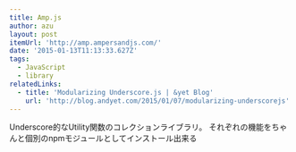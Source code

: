 ```yaml
---
title: Amp.js
author: azu
layout: post
itemUrl: 'http://amp.ampersandjs.com/'
date: '2015-01-13T11:13:33.627Z'
tags:
  - JavaScript
  - library
relatedLinks:
  - title: 'Modularizing Underscore.js | &yet Blog'
    url: 'http://blog.andyet.com/2015/01/07/modularizing-underscorejs'
---
```

Underscore的なUtility関数のコレクションライブラリ。
それぞれの機能をちゃんと個別のnpmモジュールとしてインストール出来る
